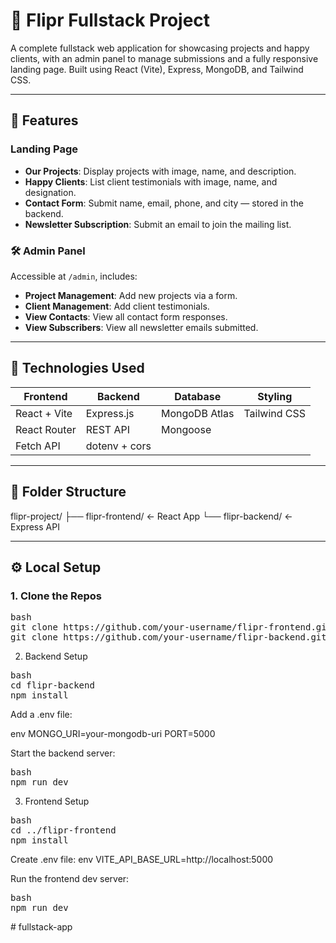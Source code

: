 # 🚀 Flipr Fullstack Project

A complete fullstack web application for showcasing projects and happy clients, with an admin panel to manage submissions and a fully responsive landing page. Built using React (Vite), Express, MongoDB, and Tailwind CSS.

---

## 🌟 Features

###  Landing Page
- **Our Projects**: Display projects with image, name, and description.
- **Happy Clients**: List client testimonials with image, name, and designation.
- **Contact Form**: Submit name, email, phone, and city — stored in the backend.
- **Newsletter Subscription**: Submit an email to join the mailing list.

### 🛠️ Admin Panel
Accessible at `/admin`, includes:
- **Project Management**: Add new projects via a form.
- **Client Management**: Add client testimonials.
- **View Contacts**: View all contact form responses.
- **View Subscribers**: View all newsletter emails submitted.

---

## 🧰 Technologies Used

| Frontend         | Backend          | Database       | Styling        |
|------------------|------------------|----------------|----------------|
| React + Vite     | Express.js       | MongoDB Atlas  | Tailwind CSS   |
| React Router     | REST API         | Mongoose       |                |
| Fetch API        | dotenv + cors    |                |                |

---

## 📂 Folder Structure

flipr-project/ 
    ├── flipr-frontend/ ← React App 
    └── flipr-backend/ ← Express API


---

## ⚙️ Local Setup

### 1. Clone the Repos
<pre>
bash
git clone https://github.com/your-username/flipr-frontend.git
git clone https://github.com/your-username/flipr-backend.git
</pre>

2. Backend Setup
<pre>
bash
cd flipr-backend
npm install
</pre>

Add a .env file:

env
MONGO_URI=your-mongodb-uri
PORT=5000

Start the backend server:
<pre>
bash
npm run dev
</pre>

3. Frontend Setup
<pre>
bash
cd ../flipr-frontend
npm install
</pre>

Create .env file:
env
VITE_API_BASE_URL=http://localhost:5000

Run the frontend dev server:
<pre>
bash
npm run dev
</pre>
#   f u l l s t a c k - a p p 
 
 
